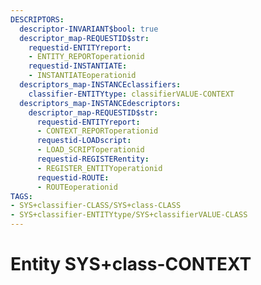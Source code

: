 ```yaml
---
DESCRIPTORS:
  descriptor-INVARIANT$bool: true
  descriptor_map-REQUESTID$str:
    requestid-ENTITYreport:
    - ENTITY_REPORToperationid
    requestid-INSTANTIATE:
    - INSTANTIATEoperationid
  descriptors_map-INSTANCEclassifiers:
    classifier-ENTITYtype: classifierVALUE-CONTEXT
  descriptors_map-INSTANCEdescriptors:
    descriptor_map-REQUESTID$str:
      requestid-ENTITYreport:
      - CONTEXT_REPORToperationid
      requestid-LOADscript:
      - LOAD_SCRIPToperationid
      requestid-REGISTERentity:
      - REGISTER_ENTITYoperationid
      requestid-ROUTE:
      - ROUTEoperationid
TAGS:
- SYS+classifier-CLASS/SYS+class-CLASS
- SYS+classifier-ENTITYtype/SYS+classifierVALUE-CLASS
---
```

# Entity SYS+class-CONTEXT

